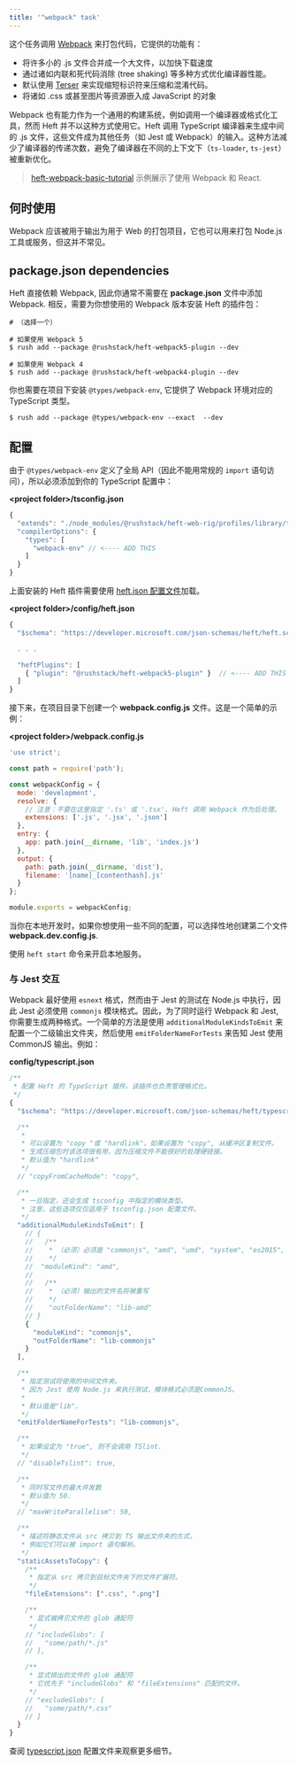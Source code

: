 ```yaml
---
title: '"webpack" task'
---
```


<!-- No we are not going to use branded capitalization like "webpack" or "npm". ;-) -->

这个任务调用 [Webpack](https://webpack.js.org/) 来打包代码，它提供的功能有：

- 将许多小的 .js 文件合并成一个大文件，以加快下载速度
- 通过诸如内联和死代码消除 (tree shaking) 等多种方式优化编译器性能。
- 默认使用 [Terser](https://terser.org/) 来实现缩短标识符来压缩和混淆代码。
- 将诸如 .css 或甚至图片等资源嵌入成 JavaScript 的对象

Webpack 也有能力作为一个通用的构建系统，例如调用一个编译器或格式化工具，然而 Heft 并不以这种方式使用它。Heft 调用 TypeScript 编译器来生成中间的 .js 文件，这些文件成为其他任务（如 Jest 或 Webpack）的输入。这种方法减少了编译器的传递次数，避免了编译器在不同的上下文下（`ts-loader`, `ts-jest`）被重新优化。

> [heft-webpack-basic-tutorial](https://github.com/microsoft/rushstack-samples/tree/main/heft/heft-webpack-basic-tutorial) 示例展示了使用 Webpack 和 React.

## 何时使用

Webpack 应该被用于输出为用于 Web 的打包项目，它也可以用来打包 Node.js 工具或服务，但这并不常见。

## package.json dependencies

Heft 直接依赖 Webpack, 因此你通常不需要在 **package.json** 文件中添加 Webpack. 相反，需要为你想使用的 Webpack 版本安装 Heft 的插件包：

```shell
# （选择一个）

# 如果使用 Webpack 5
$ rush add --package @rushstack/heft-webpack5-plugin --dev

# 如果使用 Webpack 4
$ rush add --package @rushstack/heft-webpack4-plugin --dev
```

你也需要在项目下安装 `@types/webpack-env`, 它提供了 Webpack 环境对应的 TypeScript 类型。

```shell
$ rush add --package @types/webpack-env --exact  --dev
```

## 配置

由于 `@types/webpack-env` 定义了全局 API（因此不能用常规的 `import` 语句访问），所以必须添加到你的 TypeScript 配置中：

**&lt;project folder&gt;/tsconfig.json**

```js
{
  "extends": "./node_modules/@rushstack/heft-web-rig/profiles/library/tsconfig-base.json",
  "compilerOptions": {
    "types": [
      "webpack-env" // <---- ADD THIS
    ]
  }
}
```

上面安装的 Heft 插件需要使用 [heft.json 配置文件](../configs/heft_json.md)加载。

**&lt;project folder&gt;/config/heft.json**

```js
{
  "$schema": "https://developer.microsoft.com/json-schemas/heft/heft.schema.json",

  . . .

  "heftPlugins": [
    { "plugin": "@rushstack/heft-webpack5-plugin" }  // <---- ADD THIS
  ]
}
```

接下来，在项目目录下创建一个 **webpack.config.js** 文件。这是一个简单的示例：

**&lt;project folder&gt;/webpack.config.js**

```js
'use strict';

const path = require('path');

const webpackConfig = {
  mode: 'development',
  resolve: {
    // 注意：不要在这里指定 '.ts' 或 '.tsx'. Heft 调用 Webpack 作为后处理。
    extensions: ['.js', '.jsx', '.json']
  },
  entry: {
    app: path.join(__dirname, 'lib', 'index.js')
  },
  output: {
    path: path.join(__dirname, 'dist'),
    filename: '[name]_[contenthash].js'
  }
};

module.exports = webpackConfig;
```

当你在本地开发时，如果你想使用一些不同的配置，可以选择性地创建第二个文件 **webpack.dev.config.js**.

使用 `heft start` 命令来开启本地服务。

### 与 Jest 交互

Webpack 最好使用 `esnext` 格式，然而由于 Jest 的测试在 Node.js 中执行，因此 Jest 必须使用 `commonjs` 模块格式。因此，为了同时运行 Webpack 和 Jest, 你需要生成两种格式。一个简单的方法是使用 `additionalModuleKindsToEmit` 来配置一个二级输出文件夹，然后使用 `emitFolderNameForTests` 来告知 Jest 使用 CommonJS 输出。例如：

**config/typescript.json**

```js
/**
 * 配置 Heft 的 TypeScript 插件。该插件也负责管理格式化。
 */
{
  "$schema": "https://developer.microsoft.com/json-schemas/heft/typescript.schema.json",

  /**
   *
   * 可以设置为 "copy "或 "hardlink"。如果设置为 "copy", 从缓冲区复制文件。
   * 生成压缩包时该选项很有用，因为压缩文件不能很好的处理硬链接。
   * 默认值为 "hardlink"
   */
  // "copyFromCacheMode": "copy",

  /**
   * 一旦指定，还会生成 tsconfig 中指定的模块类型。
   * 注意，这些选项仅仅适用于 tsconfig.json 配置文件。
   */
  "additionalModuleKindsToEmit": [
    // {
    //   /**
    //    * （必须）必须是 "commonjs", "amd", "umd", "system", "es2015", "esnext" 之一
    //    */
    //  "moduleKind": "amd",
    //
    //   /**
    //    * （必须）输出的文件名将被重写
    //    */
    //    "outFolderName": "lib-amd"
    // }
    {
      "moduleKind": "commonjs",
      "outFolderName": "lib-commonjs"
    }
  ],

  /**
   * 指定测试将使用的中间文件夹。
   * 因为 Jest 使用 Node.js 来执行测试，模块格式必须是CommonJS。
   *
   * 默认值是"lib".
   */
  "emitFolderNameForTests": "lib-commonjs",

  /**
   * 如果设定为 "true", 则不会调用 TSlint.
   */
  // "disableTslint": true,

  /**
   * 同时写文件的最大并发数
   * 默认值为 50.
   */
  // "maxWriteParallelism": 50,

  /**
   * 描述将静态文件从 src 拷贝到 TS 输出文件夹的方式，
   * 例如它们可以被 import 语句解析。
   */
  "staticAssetsToCopy": {
    /**
     * 指定从 src 拷贝到目标文件夹下的文件扩展符。
     */
    "fileExtensions": [".css", ".png"]

    /**
     * 显式被拷贝文件的 glob 通配符
     */
    // "includeGlobs": [
    //   "some/path/*.js"
    // ],

    /**
     * 显式排出的文件的 glob 通配符
     * 它优先于 "includeGlobs" 和 "fileExtensions" 匹配的文件。
     */
    // "excludeGlobs": [
    //   "some/path/*.css"
    // ]
  }
}
```

查阅 [typescript.json](../configs/typescript_json.md) 配置文件来观察更多细节。
